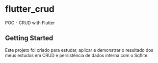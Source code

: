 # flutter_crud

POC - CRUD with Flutter

## Getting Started

Este projeto foi criado para estudar, aplicar e demonstrar o resultado dos meus estudos em CRUD e
persistência de dados interna com o Sqflite.


